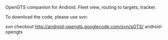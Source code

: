 OpenGTS  companion for Android. Fleet view, routing to targets, tracker.

To download the code, please use svn:

svn checkout http://android-opengts.googlecode.com/svn/aGTS/ android-opengts
